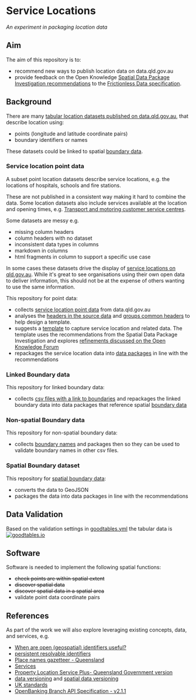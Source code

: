 # Service Locations

*An experiment in packaging location data*

## Aim

The aim of this repository is to:

- recommend new ways to publish location data on data.qld.gov.au
- provide feedback on the Open Knowledge [Spatial Data Package Investigation recommendations](https://research.okfn.org/spatial-data-package-investigation/#recommendations) to the [Frictionless Data specification](https://frictionlessdata.io/specs/).

## Background

There are many [tabular location datasets published on data.qld.gov.au](https://data.qld.gov.au/dataset?q=location), that describe location using:

- points (longitude and latitude coordinate pairs)  
- boundary identifiers or names

These datasets could be linked to spatial [boundary data](/boundary-data/).

### Service location point data

A subset point location datasets describe service locations, e.g. the locations of hospitals, schools and fire stations.

These are not published in a consistent way making it hard to combine the data. Some location datasets also include services available at the location and opening times, e.g. [Transport and motoring customer service centres](https://data.qld.gov.au/dataset/transport-csc).

Some datasets are messy e.g.

- missing column headers
- column headers with no dataset
- inconsistent data types in columns
- markdown in columns
- html fragments in column to support a specific use case

In some cases these datasets drive the display of [service locations on qld.gov.au](https://www.qld.gov.au/transport/contacts/centres). While it's great to see organisations using their own open data to deliver information, this should not be at the expense of others wanting to use the same information.

This repository for point data:

- collects [service location point data](/point-data/) from data.qld.gov.au
- analyses the [headers in the source data](/point-data/header-analysis.csv) and [groups common headers](/point-data/header-grouping.xls) to help design a template.
- suggests a [template](/template/) to capture service location and related data. The template uses the recommendations from the Spatial Data Package Investigation and explores [refinements discussed on the Open Knowledge Forum](https://discuss.okfn.org/t/geo-data-package/6143/25)
- repackages the service location data into [data packages](/datapackages/) in line with the recommendations

### Linked Boundary data

This repository for linked boundary data:

- collects [csv files with a link to boundaries](/linked-boundary-data/) and repackages the linked boundary data into data packages that reference spatial [boundary data](/boundary-data/)

### Non-spatial Boundary data

This repository for non-spatial boundary data:
- collects [boundary names](/boundary-names/) and packages then so they can be used to validate boundary names in other csv files.

### Spatial Boundary dataset

This repository for [spatial boundary data](/boundary-data/):

- converts the data to GeoJSON
- packages the data into data packages in line with the recommendations

## Data Validation

Based on the validation settings in [goodtables.yml](goodtables.yml) the tabular data is [![goodtables.io](https://goodtables.io/badge/github/Stephen-Gates/service-locations.svg)](https://goodtables.io/github/Stephen-Gates/service-locations)

## Software

Software is needed to implement the following spatial functions:

- ~~check points are within spatial extent~~
- ~~discover spatial data~~
- ~~discover spatial data in a spatial area~~
- validate point data coordinate pairs

## References

As part of the work we will also explore leveraging existing concepts, data, and services, e.g.

- [When are open (geospatial) identifiers useful?](https://blog.ldodds.com/2018/01/29/when-are-open-geospatial-identifiers-useful/)
- [persistent resolvable identifiers](https://www.gov.uk/government/publications/open-standards-for-government/persistent-resolvable-identifiers)
- [Place names gazetteer - Queensland](http://qldspatial.information.qld.gov.au/catalogue/custom/detail.page?fid={1B19B980-B171-47C1-9AA6-5B95A7158ADC})
- [Services](http://qldspatial.information.qld.gov.au/catalogue/custom/search.page?gp-search-term=region&gp-search-go=)
- [Property Location Service Plus- Queensland Government version](http://qldspatial.information.qld.gov.au/catalogue/custom/detail.page?fid={D77C19E4-5C24-46E4-80C3-244164182572})
- [data versioning](https://www.w3.org/TR/dwbp/#dataVersioning) and [spatial data versioning](https://www.w3.org/TR/sdw-bp/#bp-dataversioning)
- [UK standards](https://www.gov.uk/government/publications/open-standards-for-government/exchange-of-location-point)
- [OpenBanking Branch API Specification - v2.1.1](https://openbanking.atlassian.net/wiki/spaces/DZ/pages/13402282/Branch+API+Specification+-+v2.1.1)
